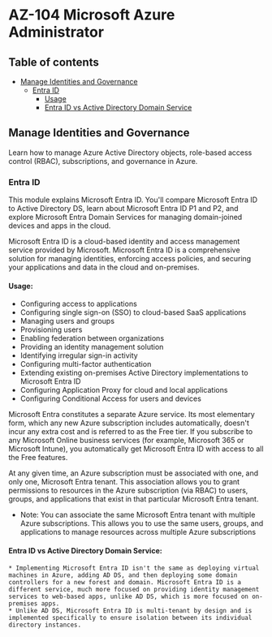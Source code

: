 # AZ-104 Microsoft Azure Administrator

## Table of contents
- [Manage Identities and Governance](#manage-identities-and-governance)
    - [Entra ID](#entra-id)
        - [Usage](#usage)
        - [Entra ID vs Active Directory Domain Service](#entra-id-vs-active-directory-domain-service)


## Manage Identities and Governance
Learn how to manage Azure Active Directory objects, role-based access control (RBAC), subscriptions, and governance in Azure.

### Entra ID
This module explains Microsoft Entra ID. You'll compare Microsoft Entra ID to Active Directory DS, learn about Microsoft Entra ID P1 and P2, and explore Microsoft Entra Domain Services for managing domain-joined devices and apps in the cloud.

Microsoft Entra ID is a cloud-based identity and access management service provided by Microsoft. Microsoft Entra ID is a comprehensive solution for managing identities, enforcing access policies, and securing your applications and data in the cloud and on-premises.

#### Usage:
   * Configuring access to applications
   * Configuring single sign-on (SSO) to cloud-based SaaS applications
   * Managing users and groups
   * Provisioning users
   * Enabling federation between organizations
   * Providing an identity management solution
   * Identifying irregular sign-in activity
   * Configuring multi-factor authentication
   * Extending existing on-premises Active Directory implementations to Microsoft Entra ID
   * Configuring Application Proxy for cloud and local applications
   * Configuring Conditional Access for users and devices

Microsoft Entra constitutes a separate Azure service. Its most elementary form, which any new Azure subscription includes automatically, doesn't incur any extra cost and is referred to as the Free tier. If you subscribe to any Microsoft Online business services (for example, Microsoft 365 or Microsoft Intune), you automatically get Microsoft Entra ID with access to all the Free features.

At any given time, an Azure subscription must be associated with one, and only one, Microsoft Entra tenant. This association allows you to grant permissions to resources in the Azure subscription (via RBAC) to users, groups, and applications that exist in that particular Microsoft Entra tenant.

* Note:
You can associate the same Microsoft Entra tenant with multiple Azure subscriptions. This allows you to use the same users, groups, and applications to manage resources across multiple Azure subscriptions


#### Entra ID vs Active Directory Domain Service:
    * Implementing Microsoft Entra ID isn't the same as deploying virtual machines in Azure, adding AD DS, and then deploying some domain controllers for a new forest and domain. Microsoft Entra ID is a different service, much more focused on providing identity management services to web-based apps, unlike AD DS, which is more focused on on-premises apps.
    * Unlike AD DS, Microsoft Entra ID is multi-tenant by design and is implemented specifically to ensure isolation between its individual directory instances.


